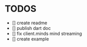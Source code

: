 # TODOS
- [] create readme
- [] publish dart doc
- [] fix client.minds mind streaming
- [] create example 